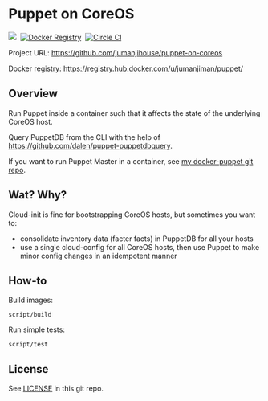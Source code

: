 Puppet on CoreOS
================

[![](https://badge.imagelayers.io/jumanjiman/puppet.svg)](https://imagelayers.io/?images=jumanjiman/puppet:latest 'View image size and layers')&nbsp;
[![Docker Registry](https://img.shields.io/docker/pulls/jumanjiman/puppet.svg)](https://registry.hub.docker.com/u/jumanjiman/puppet)&nbsp;
[![Circle CI](https://circleci.com/gh/jumanjihouse/puppet-on-coreos.png?circle-token=f9208a48c93c066eedc085afb8e79fd6d2f6c6a4)](https://circleci.com/gh/jumanjihouse/puppet-on-coreos/tree/master 'View CI builds')

Project URL: https://github.com/jumanjihouse/puppet-on-coreos

Docker registry: https://registry.hub.docker.com/u/jumanjiman/puppet/


Overview
--------

Run Puppet inside a container such that it affects the state
of the underlying CoreOS host.

Query PuppetDB from the CLI with the help of
https://github.com/dalen/puppet-puppetdbquery.

If you want to run Puppet Master in a container, see
[my docker-puppet git repo](https://github.com/jumanjiman/docker-puppet).


Wat? Why?
---------

Cloud-init is fine for bootstrapping CoreOS hosts, but sometimes you want to:

* consolidate inventory data (facter facts) in PuppetDB for all your hosts
* use a single cloud-config for all CoreOS hosts, then
  use Puppet to make minor config changes in an idempotent manner


How-to
------

Build images:

    script/build

Run simple tests:

    script/test


License
-------

See [LICENSE](LICENSE) in this git repo.
